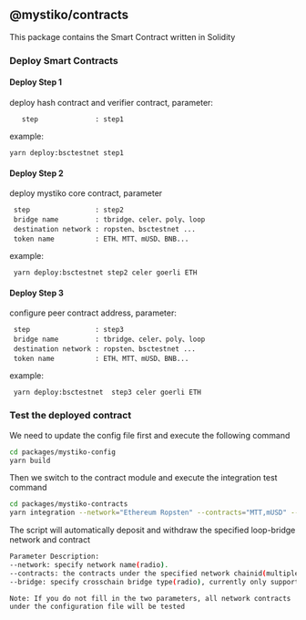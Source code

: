 ## @mystiko/contracts
This package contains the Smart Contract written in Solidity

### Deploy Smart Contracts
#### Deploy Step 1
deploy hash contract and verifier contract, parameter:

```
   step              : step1
```
example:

```yarn deploy:bsctestnet step1```

#### Deploy Step 2
deploy mystiko core contract, parameter
```
 step                : step2
 bridge name         : tbridge、celer、poly、loop
 destination network : ropsten、bsctestnet ...
 token name          : ETH、MTT、mUSD、BNB...

```
example:

``` yarn deploy:bsctestnet step2 celer goerli ETH```

#### Deploy Step 3
configure peer contract address, parameter:

```
 step                : step3
 bridge name         : tbridge、celer、poly、loop
 destination network : ropsten、bsctestnet ...
 token name          : ETH、MTT、mUSD、BNB...

```
example:

``` yarn deploy:bsctestnet  step3 celer goerli ETH```

### Test the deployed contract
We need to update the config file first and execute the following command
```bash
cd packages/mystiko-config
yarn build
```
Then we switch to the contract module and execute the integration test command
```bash
cd packages/mystiko-contracts
yarn integration --network="Ethereum Ropsten" --contracts="MTT,mUSD" --bridge="Loop"
```
The script will automatically deposit and withdraw the specified loop-bridge network and contract
```bash
Parameter Description:
--network: specify network name(radio).
--contracts: the contracts under the specified network chainid(multiple choice).
--bridge: specify crosschain bridge type(radio), currently only supports Loop.
```
`Note: If you do not fill in the two parameters, all network contracts under the configuration file will be tested`
